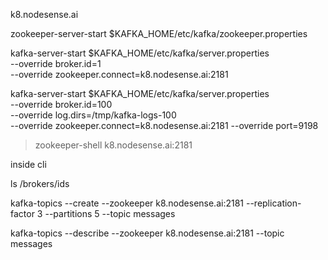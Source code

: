 
k8.nodesense.ai

zookeeper-server-start $KAFKA_HOME/etc/kafka/zookeeper.properties



kafka-server-start $KAFKA_HOME/etc/kafka/server.properties \
  --override broker.id=1 \
  --override zookeeper.connect=k8.nodesense.ai:2181
  
  

kafka-server-start $KAFKA_HOME/etc/kafka/server.properties \
  --override broker.id=100 \
  --override log.dirs=/tmp/kafka-logs-100 \
  --override zookeeper.connect=k8.nodesense.ai:2181
  --override port=9198
  
  
  
> zookeeper-shell k8.nodesense.ai:2181

inside cli

ls /brokers/ids



kafka-topics --create --zookeeper k8.nodesense.ai:2181 --replication-factor 3 --partitions 5 --topic messages

kafka-topics --describe --zookeeper k8.nodesense.ai:2181 --topic messages
